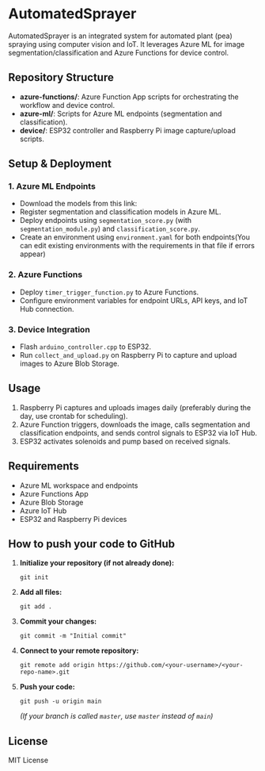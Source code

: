 # AutomatedSprayer
AutomatedSprayer is an integrated system for automated plant (pea) spraying using computer vision and IoT. It leverages Azure ML for image segmentation/classification and Azure Functions for device control.

## Repository Structure

- **azure-functions/**: Azure Function App scripts for orchestrating the workflow and device control.
- **azure-ml/**: Scripts for Azure ML endpoints (segmentation and classification).
- **device/**: ESP32 controller and Raspberry Pi image capture/upload scripts.


## Setup & Deployment

### 1. Azure ML Endpoints
- Download the models from this link: 
- Register segmentation and classification models in Azure ML.
- Deploy endpoints using `segmentation_score.py` (with `segmentation_module.py`) and `classification_score.py`.
- Create an environment using `environment.yaml` for both endpoints(You can edit existing environments with the requirements in that file if errors appear)
 

### 2. Azure Functions
- Deploy `timer_trigger_function.py` to Azure Functions.
- Configure environment variables for endpoint URLs, API keys, and IoT Hub connection.

### 3. Device Integration
- Flash `arduino_controller.cpp` to ESP32.
- Run `collect_and_upload.py` on Raspberry Pi to capture and upload images to Azure Blob Storage.

## Usage

1. Raspberry Pi captures and uploads images daily (preferably during the day, use crontab for scheduling).
2. Azure Function triggers, downloads the image, calls segmentation and classification endpoints, and sends control signals to ESP32 via IoT Hub.
3. ESP32 activates solenoids and pump based on received signals.

## Requirements

- Azure ML workspace and endpoints
- Azure Functions App
- Azure Blob Storage
- Azure IoT Hub
- ESP32 and Raspberry Pi devices

## How to push your code to GitHub

1. **Initialize your repository (if not already done):**
    ```
    git init
    ```

2. **Add all files:**
    ```
    git add .
    ```

3. **Commit your changes:**
    ```
    git commit -m "Initial commit"
    ```

4. **Connect to your remote repository:**
    ```
    git remote add origin https://github.com/<your-username>/<your-repo-name>.git
    ```

5. **Push your code:**
    ```
    git push -u origin main
    ```
    *(If your branch is called `master`, use `master` instead of `main`)*

## License
MIT License
